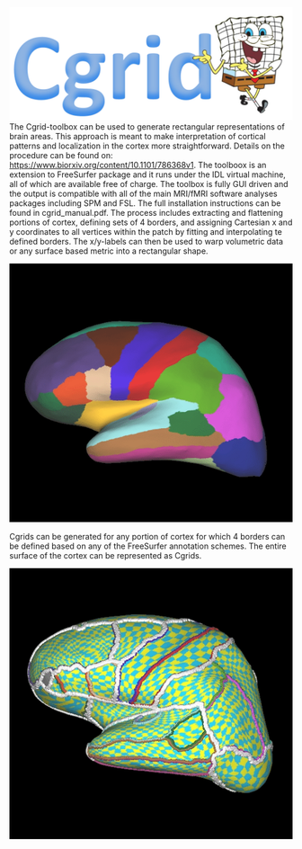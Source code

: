 ![Alt text](images/tekst_logo.png?raw=true "Optional Title")
The Cgrid-toolbox can be used to generate rectangular representations of brain areas. This approach is meant to make interpretation of cortical patterns and localization in the cortex more straightforward. Details on the procedure can be found on: https://www.biorxiv.org/content/10.1101/786368v1. The toolboox is an extension to FreeSurfer package and it runs under the IDL virtual machine, all of which are available free of charge. The toolbox is fully GUI driven and the output is compatible with all of the main MRI/fMRI software analyses packages including SPM and FSL. The full installation instructions can be found in cgrid_manual.pdf. The process includes extracting and flattening portions of cortex, defining sets of 4 borders, and assigning Cartesian x and y coordinates to all vertices within the patch by fitting and interpolating te defined borders. The x/y-labels can then be used to warp volumetric data or any surface based metric into a rectangular shape.

![Alt text](images/cgrid_anmimated.gif?raw=true "Optional Title")


Cgrids can be generated for any portion of cortex for which 4 borders can be defined based on any of the FreeSurfer annotation schemes. The entire surface of the cortex can be represented as Cgrids.


![Alt text](images/rotating_brain.gif?raw=true "Optional Title")
